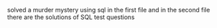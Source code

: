 solved a murder mystery using sql in the first file and in the second file there are
the solutions of SQL  test questions 
